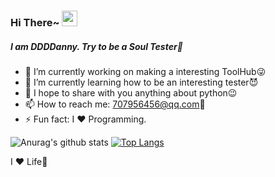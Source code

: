 ### Hi There~ <img src="https://media.giphy.com/media/hvRJCLFzcasrR4ia7z/giphy.gif" width="25px">  

##### I am DDDDanny. Try to be a Soul Tester👻

<!--
**DDDDanny/DDDDanny** is a ✨ _special_ ✨ repository because its `README.md` (this file) appears on your GitHub profile.
Here are some ideas to get you started:
-->

* 🔭 I’m currently working on making a interesting ToolHub😜
* 🌱 I’m currently learning how to be an interesting tester😈  
* 💬 I hope to share with you anything about python😉
* 📫 How to reach me: 707956456@qq.com🎯
* ⚡ Fun fact: I :heart: Programming. 
  
![Anurag's github stats](https://github-readme-stats.vercel.app/api?username=DDDDanny&hide=contribs,prs&theme=vue&show_icons=true&line_height=31)
[![Top Langs](https://github-readme-stats.vercel.app/api/top-langs/?username=DDDDanny&layout=compact&theme=vue)](https://github.com/anuraghazra/github-readme-stats)

I :heart: Life🌈

